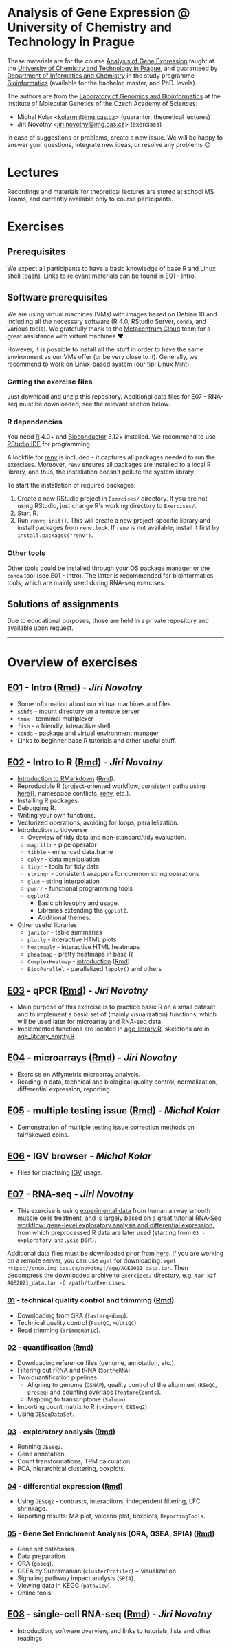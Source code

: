 # Analysis of Gene Expression @ University of Chemistry and Technology in Prague

These materials are for the course [Analysis of Gene Expression](https://student.vscht.cz/eng/predmety/index.php?do=predmet&kod=M143004)
taught at the [University of Chemistry and Technology in Prague](https://www.vscht.cz//?jazyk=en),
and guaranteed by [Department of Informatics and Chemistry](https://lich.vscht.cz/?jazyk=en)
in the study programme [Bioinformatics](http://studuj.bioinformatiku.cz/) (available for the bachelor, master, and PhD. levels).

The authors are from the [Laboratory of Genomics and Bioinformatics](https://www.img.cas.cz/research/michal-kolar/) at the
Institute of Molecular Genetics of the Czech Academy of Sciences:

- Michal Kolar \<kolarmi@img.cas.cz\> (guarantor, theoretical lectures)
- Jiri Novotny \<jiri.novotny@img.cas.cz\> (exercises)

In case of suggestions or problems, create a new issue.
We will be happy to answer your questions, integrate new ideas, or resolve any problems :blush:

# Lectures

Recordings and materials for theoretical lectures are stored at school MS Teams,
and currently available only to course participants.

# Exercises

## Prerequisites

We expect all participants to have a basic knowledge of base R and Linux shell (bash).
Links to relevant materials can be found in E01 - Intro.

## Software prerequisites

We are using virtual machines (VMs) with images based on Debian 10 and including all the necessary software
(R 4.0, RStudio Server, `conda`, and various tools).
We gratefully thank to the [Metacentrum Cloud](https://www.metacentrum.cz/en/Sluzby/Cloud/index.html)
team for a great assistance with virtual machines :heart:

However, it is possible to install all the stuff in order to have the same environment as our VMs offer (or be very close to it).
Generally, we recommend to work on Linux-based system (our tip: [Linux Mint](https://linuxmint.com/)).

### Getting the exercise files

Just download and unzip this repository.
Additional data files for E07 - RNA-seq must be downloaded, see the relevant section below.

### R dependencies

You need [R](https://www.r-project.org/) 4.0+ and [Bioconductor](http://www.bioconductor.org/install/) 3.12+ installed.
We recommend to use [RStudio IDE](https://www.rstudio.com/) for programming.

A lockfile for [renv](https://rstudio.github.io/renv/articles/renv.html) is included -
it captures all packages needed to run the exercises. Moreover, `renv` ensures all packages
are installed to a local R library, and thus, the installation doesn't pollute the system library.

To start the installation of required packages:

1. Create a new RStudio project in `Exercises/` directory. If you are not using RStudio, just change R's working directory to `Exercises/`.
2. Start R.
3. Run `renv::init()`. This will create a new project-specific library and install packages from `renv.lock`.
   If `renv` is not available, install it first by `install.packages("renv")`.

### Other tools

Other tools could be installed through your OS package manager or the `conda` tool (see E01 - Intro).
The latter is recommended for bioinformatics tools, which are mainly used during RNA-seq exercises.

## Solutions of assignments

Due to educational purposes, those are held in a private repository and available upon request.

***

# Overview of exercises

## [E01](https://gitcdn.link/repo/gorgitko/analysis_of_gene_expression/master/Exercises/E01-intro/intro.html) - Intro ([Rmd](Exercises/E01-intro/intro.Rmd)) - _Jiri Novotny_

- Some information about our virtual machines and files.
- `sshfs` - mount directory on a remote server
- `tmux` - termimal multiplexer
- `fish` - a friendly, interactive shell
- `conda` - package and virtual environment manager
- Links to beginner base R tutorials and other useful stuff.

## [E02](https://gitcdn.link/repo/gorgitko/analysis_of_gene_expression/master/Exercises/E02-intro_to_R/intro_to_R.html) - Intro to R ([Rmd](Exercises/E02-intro_to_R/intro_to_R.Rmd)) - _Jiri Novotny_

- [Introduction to RMarkdown](https://raw.githubusercontent.com/gorgitko/analysis_of_gene_expression/master/Exercises/E02-intro_to_R/intro_to_Rmd.html)
  ([Rmd](Exercises/E02-intro_to_R/intro_to_R.Rmd)).
- Reproducible R (project-oriented workflow, consistent paths using [here()](https://here.r-lib.org/),
  namespace conflicts, [renv](https://rstudio.github.io/renv/articles/renv.html), etc.).
- Installing R packages.
- Debugging R.
- Writing your own functions.
- Vectorized operations, avoiding for loops, parallelization.
- Introduction to tidyverse
  - Overview of tidy data and non-standard/tidy evaluation.
  - `magrittr` - pipe operator
  - `tibble` - enhanced data.frame
  - `dplyr` - data manipulation
  - `tidyr` - tools for tidy data
  - `stringr` - consistent wrappers for common string operations
  - `glue` - string interpolation
  - `purrr` - functional programming tools
  - `ggplot2`
    - Basic philosophy and usage.
    - Libraries extending the `ggplot2`.
    - Additional themes.
- Other useful libraries
  - `janitor` - table summaries
  - `plotly` - interactive HTML plots
  - `heatmaply` - interactive HTML heatmaps
  - `pheatmap` - pretty heatmaps in base R
  - `ComplexHeatmap` -
    [introduction](https://gitcdn.link/repo/gorgitko/analysis_of_gene_expression/master/Exercises/E02-intro_to_R/ComplexHeatmap-intro/ComplexHeatmap.html)
    ([Rmd](Exercises/E02-intro_to_R/ComplexHeatmap-intro/ComplexHeatmap.Rmd))
  - `BiocParallel` - parallelized `lapply()` and others

## [E03](https://gitcdn.link/repo/gorgitko/analysis_of_gene_expression/master/Exercises/E03-qPCR/qPCR.html) - qPCR ([Rmd](Exercises/E03-qPCR/qPCR.Rmd)) - _Jiri Novotny_

- Main purpose of this exercise is to practice basic R on a small dataset and to
  implement a basic set of (mainly visualization) functions, which will be used
  later for microarray and RNA-seq data.
- Implemented functions are located in [age_library.R](Exercises/age_library.R),
  skeletons are in [age_library_empty.R](Exercises/age_library_empty.R).

## [E04](https://gitcdn.link/repo/gorgitko/analysis_of_gene_expression/master/Exercises/E04-microarrays/microarrays.html) - microarrays ([Rmd](Exercises/E04-microarrays/microarrays.Rmd)) - _Jiri Novotny_

- Exercise on Affymetrix microarray analysis.
- Reading in data, technical and biological quality control, normalization, differential expression, reporting.

## [E05](https://gitcdn.link/repo/gorgitko/analysis_of_gene_expression/master/Exercises/E05-multiple_testing_issue/multiple_testing_issue.html) - multiple testing issue ([Rmd](Exercises/E05-multiple_testing_issue/multiple_testing_issue.Rmd)) - _Michal Kolar_

- Demonstration of multiple testing issue correction methods on fair/skewed coins.

## [E06](Exercises/E06-IGV) - IGV browser - _Michal Kolar_

- Files for practising [IGV](http://software.broadinstitute.org/software/igv/) usage.

## [E07](Exercises/E07-RNA_seq) - RNA-seq - _Jiri Novotny_

- This exercise is using [experimental data](https://www.ncbi.nlm.nih.gov/geo/query/acc.cgi?acc=GSE52778)
from human airway smooth muscle cells treatment, and is largely based on a great tutorial
[RNA-Seq workflow: gene-level exploratory analysis and differential expression](https://f1000research.com/articles/4-1070/v2),
from which preprocessed R data are later used (starting from `03 - exploratory analysis` part).

Additional data files must be downloaded prior from [here](https://onco.img.cas.cz/novotnyj/age/AGE2021_data.tar.gz).
If you are working on a remote server, you can use `wget` for downloading: `wget https://onco.img.cas.cz/novotnyj/age/AGE2021_data.tar`.
Then decompress the downloaded archive to `Exercises/` directory, e.g. `tar xzf AGE2021_data.tar -C /path/to/Exercises`.

### [01](https://gitcdn.link/repo/gorgitko/analysis_of_gene_expression/master/Exercises/E07-RNA_seq/01_quality_control/01_quality_control.html) - technical quality control and trimming ([Rmd](Exercises/E07-RNA_seq/01_quality_control/01_quality_control.Rmd))

- Downloading from SRA (`fasterq-dump`).
- Technical quality control (`FastQC`, `MultiQC`).
- Read trimming (`Trimmomatic`).

### [02](https://gitcdn.link/repo/gorgitko/analysis_of_gene_expression/master/Exercises/E07-RNA_seq/02_quantification/02_quantification.html) - quantification ([Rmd](Exercises/E07-RNA_seq/02_quantification/02_quantification.Rmd))

- Downloading reference files (genome, annotation, etc.).
- Filtering out rRNA and tRNA (`SortMeRNA`).
- Two quantification pipelines:
  - Aligning to genome (`GSNAP`), quality control of the alignment (`RSeQC`, `preseq`) and counting overlaps (`featureCounts`).
  - Mapping to transcriptome (`Salmon`).
- Importing count matrix to R (`tximport`, `DESeq2`).
- Using `DESeqDataSet`.

### [03](https://gitcdn.link/repo/gorgitko/analysis_of_gene_expression/master/Exercises/E07-RNA_seq/03_exploratory_analysis/03_exploratory_analysis.html) - exploratory analysis ([Rmd](Exercises/E07-RNA_seq/03_exploratory_analysis/03_exploratory_analysis.Rmd))

- Running `DESeq2`.
- Gene annotation.
- Count transformations, TPM calculation.
- PCA, hierarchical clustering, boxplots.

### [04](https://gitcdn.link/repo/gorgitko/analysis_of_gene_expression/master/Exercises/E07-RNA_seq/04_differential_expression/04_differential_expression.html) - differential expression ([Rmd](Exercises/E07-RNA_seq/04_differential_expression/04_differential_expression.Rmd))

- Using `DESeq2` - contrasts, interactions, independent filtering, LFC shrinkage.
- Reporting results: MA plot, volcano plot, boxplots, `ReportingTools`.

### [05](https://gitcdn.link/repo/gorgitko/analysis_of_gene_expression/master/Exercises/E07-RNA_seq/05_gene_set_analysis/05_gene_set_analysis.html) - Gene Set Enrichment Analysis (ORA, GSEA, SPIA) ([Rmd](Exercises/E07-RNA_seq/05_gene_set_analysis/05_gene_set_analysis.Rmd))

- Gene set databases.
- Data preparation.
- ORA (`goseq`).
- GSEA by Subramanian (`clusterProfiler`) + visualization.
- Signaling pathway impact analysis (`SPIA`).
- Viewing data in KEGG (`pathview`).
- Online tools.

## [E08](https://gitcdn.link/repo/gorgitko/analysis_of_gene_expression/master/Exercises/E08-scRNA_seq/scRNA_seq.html) - single-cell RNA-seq ([Rmd](Exercises/E08-scRNA_seq/scRNA_seq.Rmd)) - _Jiri Novotny_

- Introduction, software overview, and links to tutorials, lists and other readings.
